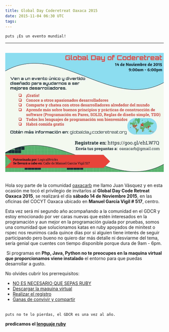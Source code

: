 ```yaml
---
title: Global Day Coderetreat Oaxaca 2015
date: 2015-11-04 06:30 UTC
tags:
---
```

~~~
puts ¡Es un evento mundial!
~~~
***
​
![global day](images/GDCR2015.jpg)
​

Hola soy parte de la comunidad [oaxacarb](www.oaxacarb.com) me llamo Juan Vásquez y en esta ocasión me tocó el privilegio de invitarlos al **Global Day Code Retreat Oaxaca 2015**, se realizará el día **sábado 14 de Noviembre 2015**, en las oficinas del COCYT Oaxaca ubicado en **Manuel García Vigil # 517**, centro.


Esta vez será mi segundo año acompañando a la comunidad en el GDCR y estoy emocionado por ver caras nuevas que estén interesados en la programación y aun mejor en la programación guiada por pruebas, somos una comunidad que solucionamos katas en ruby apoyados de minitest o rspec nos reunimos cada quince días por si alguien tiene interés de seguir participando pero bueno no quiero dar más detalle ni desviarme del tema, sería genial que cuentes con tiempo disponible porque dura de 9am - 6pm.

​
Si programas en **Php, Java, Python no te preocupes en la maquina virtual que proporcionamos viene instalado** el entorno para que puedas desarrollar a gusto.
​

No olvides cubrir los prerrequisitos:  
* [NO ES NECESARIO QUE SEPAS RUBY](http://tryruby.org/levels/1/challenges/0)  
* [Descargar la maquina virtual](https://mega.nz/#F!ABsjFarQ!XTeVpRZalw-y-k7IUJVj6w)  
* [Realizar el registro](https://goo.gl/ehLW7Q)  
* [Ganas de convivir y compartir](http://oaxacarb.org/)  
​

~~~
puts no te lo pierdas, el GDCR es una vez al año.
~~~

**predicamos el [lenguaje ruby](http://tryruby.org/levels/1/challenges/0)**

